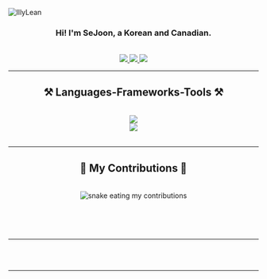 ![IllyLean](https://github.com/sejoonpark99/sejoonpark99/assets/94677150/46366dca-ff4c-4def-94f6-e7a9156060d4)

<h3 align="center">Hi! I'm SeJoon, a Korean and Canadian.</h3>

<br/>

<div align="center">
 </div>
 
<div align="center"> 
  <a href="mailto:sejoon1999@gmail.com">
    <img src="https://img.shields.io/badge/Gmail-333333?style=for-the-badge&logo=gmail&logoColor=red" />
  </a>
  <a href="https://linkedin.com/in/sejoon-park" target="_blank">
    <img src="https://img.shields.io/badge/LinkedIn-0077B5?style=for-the-badge&logo=linkedin&logoColor=white" target="_blank" />
  </a>
  <a href="https://sejoon.ca" target="_blank">
     <img src="https://img.shields.io/badge/Portfolio-FF5722?style=for-the-badge&logo=todoist&logoColor=white" target="_blank" /> <!-- sqlite, safari, google-chrome are other good icon options -->
  </a>
</div>

 <hr/>
 
<h2 align="center">⚒️ Languages-Frameworks-Tools ⚒️</h2>
<br/>
<div align="center">
    <img src="https://skillicons.dev/icons?i=aws,angular,cs,py,react,typescript,dotnet,firebase,mongodb,c,nextjs,mysql,flask" /><br>
    <img src="https://skillicons.dev/icons?i=react,js,bootstrap,mui,html,css,github,figma,tailwind,git,r,redis,postgres,java" />
</div>

<br/>
<hr/>

<div align="center">
  <h2>🐍 My Contributions 🐍</h2>
  <br>
  <img alt="snake eating my contributions" src="https://raw.githubusercontent.com/koaste/koaste/output/github-contribution-grid-snake.svg" />
  
  <br/><br/><br/>
</div>

<hr/>
<br/><br/>

<hr/>

